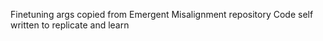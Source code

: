 Finetuning args copied from Emergent Misalignment repository
Code self written to replicate and learn
